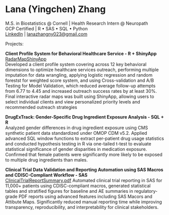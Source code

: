 # Lana (Yingchen) Zhang  
M.S. in Biostatistics @ Cornell | Health Research Intern @ Neuropath  
GCP Certified | R • SAS • SQL • Python  
[LinkedIn](https://www.linkedin.com/in/lana-zhang-891430327/) | lanazhangny023@gmail.com


Projects:  

**Client Profile System for Behavioral Healthcare Service - R + ShinyApp**  
[RadarMapShinyApp](https://lanazhang023.shinyapps.io/client_profile_radar_map/)  
Developed a client profile system covering across 12 key behavioral dimensions to optimize healthcare services outreach, performing multiple imputation for data wrangling, applying logistic regression and random forestst for weighted score system, and using Cross-validation and A/B Testing for Model Validation, which reduced average follow-up attempts from 6.77 to 4.45 and increased outreach success rates by at least 30%. Final interactive radar maps was built using ShinyApp, allowing users to select individual clients and view personalized priority levels and recommended outreach strategies

**DrugExTrack: Gender-Specific Drug Ingredient Exposure Analysis - SQL + R**  
Analyzed gender differences in drug ingredient exposure using CMS synthetic patient data standardized under OMOP CDM v5.2. Applied advanced SQL window functions to extract per-patient drug usage statistics and conducted hypothesis testing in R via one-tailed t-test to evaluate statistical significance of gender disparities in medication exposure. Confirmed that female patients were significantly more likely to be exposed to multiple drug ingredients than males.

**Clinical Trial Data Validation and Reporting Automation using SAS Macros and CDISC-Compliant Workflow - SAS**  
[ClinicalTrialReportSummary.pdf](Clinical%20Trial%20Data%20Validation%20and%20Reporting%20Automation%20using%20SAS%20Macros%20and%20CDISC-Compliant%20Workflow/clinical_study_report.pdf)
Automated clinical trial reporting in SAS for 11,000+ patients using CDISC-compliant macros, generated statistical tables and stratified figures for baseline and AE summaries in regulatory-grade PDF reports using advanced features including SAS Macors and Attibute Maps. Significantly reduced manual reporting time while improving transparency, reproducibility, and interpretability for clinical stakeholders.

